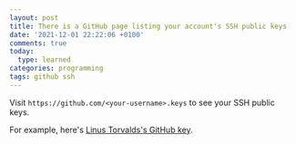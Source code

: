 ```yaml
---
layout: post
title: There is a GitHub page listing your account's SSH public keys
date: '2021-12-01 22:22:06 +0100'
comments: true
today:
  type: learned
categories: programming
tags: github ssh
---
```


Visit `https://github.com/<your-username>.keys` to see your SSH public keys.

For example, here's [Linus Torvalds's GitHub
key](https://github.com/torvalds.keys).
